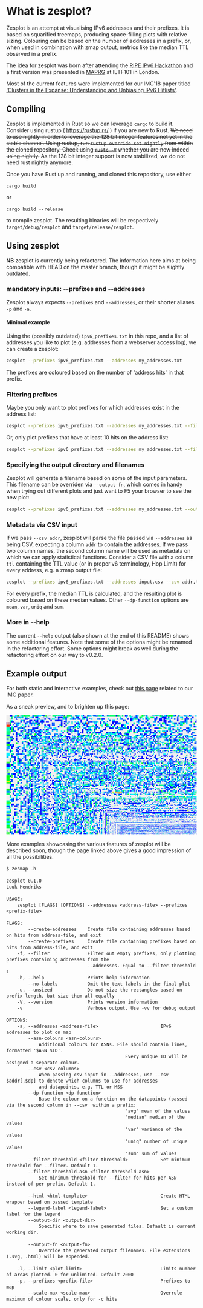 # What is zesplot?

Zesplot is an attempt at visualising IPv6 addresses and their prefixes. It is
based on squarified treemaps, producing space-filling plots with relative
sizing. Colouring can be based on the number of addresses in a prefix, or, when
used in combination with zmap output, metrics like the median TTL observed in a
prefix.

The idea for zesplot was born after attending the
[RIPE IPv6 Hackathon](https://labs.ripe.net/Members/becha/results-hackathon-version-6) 
and a first version was presented in [MAPRG](https://datatracker.ietf.org/meeting/101/materials/slides-101-maprg-zesplot-an-attempt-to-visualise-ipv6-address-space-00) at IETF101 in London.

Most of the current features were implemented for our IMC'18 paper titled
['Clusters in the Expanse: Understanding and Unbiasing IPv6 Hitlists'](https://ipv6hitlist.github.io).



## Compiling

Zesplot is implemented in Rust so we can leverage `cargo` to build it. Consider
using rustup ( https://rustup.rs/ ) if you are new to Rust. ~~We need to use
nightly in order to leverage the 128 bit integer features not yet in the stable
channel. Using rustup, run `rustup override set nightly` from within the cloned
repository. Check using `rustc -V` whether you are now indeed using nightly.~~
As the 128 bit integer support is now stabilized, we do not need rust nightly
anymore.

Once you have Rust up and running, and cloned this repository, use either

	cargo build

or

	cargo build --release

to compile zesplot. The resulting binaries will be respectively
`target/debug/zesplot` and `target/release/zesplot`.

## Using zesplot

**NB** zesplot is currently being refactored. The information here aims at 
being compatible with HEAD on the master branch, though it might be slightly
outdated. 

### mandatory inputs: --prefixes and --addresses

Zesplot always expects `--prefixes` and `--addresses`, or their shorter aliases
`-p` and `-a`. 

#### Minimal example

Using the (possibly outdated) `ipv6_prefixes.txt` in this repo, and a list of
addresses you like to plot (e.g. addresses from a webserver access log), we can
create a zesplot:

```bash
zesplot --prefixes ipv6_prefixes.txt --addresses my_addresses.txt
```

The prefixes are coloured based on the number of 'address hits' in that prefix.

### Filtering prefixes

Maybe you only want to plot prefixes for which addresses exist in the address list:
```bash
zesplot --prefixes ipv6_prefixes.txt --addresses my_addresses.txt --filter
```

Or, only plot prefixes that have at least 10 hits on the address list:
```bash
zesplot --prefixes ipv6_prefixes.txt --addresses my_addresses.txt --filter-threshold 10
```

### Specifying the output directory and filenames

Zesplot will generate a filename based on some of the input parameters. This
filename can be overriden via `--output-fn`, which comes in handy when trying
out different plots and just want to F5 your browser to see the new plot:

```bash
zesplot --prefixes ipv6_prefixes.txt --addresses my_addresses.txt --output-dir /tmp/ --output-fn my_zesplot.svg
```

### Metadata via CSV input

If we pass `--csv addr`, zesplot will parse the file passed via `--addresses`
as being CSV, expecting a column `addr` to contain the addresses. If we pass
two column names, the second column name will be used as metadata on which we
can apply statistical functions. Consider a CSV file with a column `ttl`
containing the TTL value (or in proper v6 terminology, Hop Limit) for every
address, e.g. a zmap output file:

```bash
zesplot --prefixes ipv6_prefixes.txt --addresses input.csv --csv addr,ttl --dp-function median
```

For every prefix, the median TTL is calculated, and the resulting plot is
coloured based on these median values. Other `--dp-function` options are
`mean`, `var`, `uniq` and `sum`.


### More in --help

The current `--help` output (also shown at the end of this README) shows some
additional features. Note that some of the options might be renamed in the
refactoring effort. Some options might break as well during the refactoring
effort on our way to v0.2.0.



## Example output

For both static and interactive examples, check out [this
page](https://ipv6hitlist.github.io/zesplot/) related to our IMC paper.

As a sneak preview, and to brighten up this page:

![zesplot example output](doc/example_output.png)


More examples showcasing the various features of zesplot will be described
soon, though the page linked above gives a good impression of all the
possibilities.

```
$ zesmap -h

zesplot 0.1.0
Luuk Hendriks

USAGE:
    zesplot [FLAGS] [OPTIONS] --addresses <address-file> --prefixes <prefix-file>

FLAGS:
        --create-addresses    Create file containing addresses based on hits from address-file, and exit
        --create-prefixes     Create file containing prefixes based on hits from address-file, and exit
    -f, --filter              Filter out empty prefixes, only plotting prefixes containing addresses from the
                              --addresses. Equal to --filter-threshold 1
    -h, --help                Prints help information
        --no-labels           Omit the text labels in the final plot
    -u, --unsized             Do not size the rectangles based on prefix length, but size them all equally
    -V, --version             Prints version information
    -v                        Verbose output. Use -vv for debug output

OPTIONS:
    -a, --addresses <address-file>                       IPv6 addresses to plot on map
        --asn-colours <asn-colours>
            Additional colours for ASNs. File should contain lines, formatted '$ASN $ID'.
                                            Every unique ID will be assigned a separate colour.
        --csv <csv-columns>
            When passing csv input in --addresses, use --csv $addr[,$dp] to denote which columns to use for addresses
            and datapoints, e.g. TTL or MSS
        --dp-function <dp-function>
            Base the colour on a function on the datapoints (passed via the second column in --csv  within a prefix:
                                            "avg" mean of the values
                                            "median" median of the values
                                            "var" variance of the values
                                            "uniq" number of unique values
                                            "sum" sum of values
        --filter-threshold <filter-threshold>            Set minimum threshold for --filter. Default 1.
        --filter-threshold-asn <filter-threshold-asn>
            Set minimum threshold for --filter for hits per ASN instead of per prefix. Default 1.

        --html <html-template>                           Create HTML wrapper based on passed template
        --legend-label <legend-label>                    Set a custom label for the legend
        --output-dir <output-dir>
            Specific where to save generated files. Default is current working dir.

        --output-fn <output-fn>
            Override the generated output filenames. File extensions (.svg, .html) will be appended.

    -l, --limit <plot-limit>                             Limits number of areas plotted. 0 for unlimited. Default 2000
    -p, --prefixes <prefix-file>                         Prefixes to map
        --scale-max <scale-max>                          Overrule maximum of colour scale, only for -c hits

```

